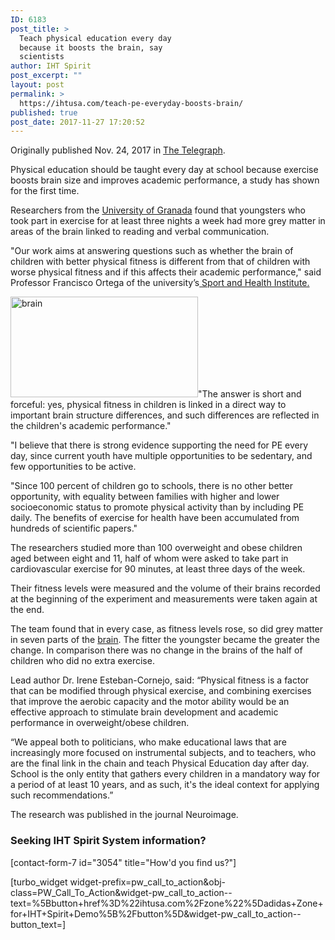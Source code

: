 ```yaml
---
ID: 6183
post_title: >
  Teach physical education every day
  because it boosts the brain, say
  scientists
author: IHT Spirit
post_excerpt: ""
layout: post
permalink: >
  https://ihtusa.com/teach-pe-everyday-boosts-brain/
published: true
post_date: 2017-11-27 17:20:52
---
```

Originally published Nov. 24, 2017 in <a href="http://www.telegraph.co.uk/science/2017/11/24/teach-physical-education-everyday-boosts-brain-say-scienitsts/" target="_blank" rel="nofollow noopener">The Telegraph</a>.

Physical education should be taught every day at school because exercise boosts brain size and improves academic performance, a study has shown for the first time.

Researchers from the <a href="https://mind-the-gap.live/2017/09/11/fitter-bodies-fitter-brains/" target="_blank" rel="nofollow noopener">University of Granada</a> found that youngsters who took part in exercise for at least three nights a week had more grey matter in areas of the brain linked to reading and verbal communication.

"Our work aims at answering questions such as whether the brain of children with better physical fitness is different from that of children with worse physical fitness and if this affects their academic performance," said Professor Francisco Ortega of the university’s<a href="http://profith.ugr.es/activebrains" target="_blank" rel="nofollow noopener"> Sport and Health Institute.</a>

<!--more--><a href="https://ihtusa.com/wp-content/uploads/2017/11/Telegraphshare.jpg"><img class="alignleft size-medium wp-image-6184" src="https://ihtusa.com/wp-content/uploads/2017/11/Telegraphshare-300x161.jpg" alt="brain" width="300" height="161" /></a>"The answer is short and forceful: yes, physical fitness in children is linked in a direct way to important brain structure differences, and such differences are reflected in the children's academic performance."

"I believe that there is strong evidence supporting the need for PE every day, since current youth have multiple opportunities to be sedentary, and few opportunities to be active.

"Since 100 percent of children go to schools, there is no other better opportunity, with equality between families with higher and lower socioeconomic status to promote physical activity than by including PE daily. The benefits of exercise for health have been accumulated from hundreds of scientific papers."

The researchers studied more than 100 overweight and obese children aged between eight and 11, half of whom were asked to take part in cardiovascular exercise for 90 minutes, at least three days of the week.

Their fitness levels were measured and the volume of their brains recorded at the beginning of the experiment and measurements were taken again at the end.

The team found that in every case, as fitness levels rose, so did grey matter in seven parts of the <a href="http://www.telegraph.co.uk/science/2017/07/16/cheating-partner-dreadful-in-laws-could-age-brain-four-years/" target="_blank" rel="nofollow noopener">brain</a>. The fitter the youngster became the greater the change. In comparison there was no change in the brains of the half of children who did no extra exercise.

Lead author Dr. Irene Esteban-Cornejo, said: “Physical fitness is a factor that can be modified through physical exercise, and combining exercises that improve the aerobic capacity and the motor ability would be an effective approach to stimulate brain development and academic performance in overweight/obese children.

“We appeal both to politicians, who make educational laws that are increasingly more focused on instrumental subjects, and to teachers, who are the final link in the chain and teach Physical Education day after day. School is the only entity that gathers every children in a mandatory way for a period of at least 10 years, and as such, it's the ideal context for applying such recommendations.”

The research was published in the journal Neuroimage.
<h3 class="article-newsletter-signup">Seeking IHT Spirit System information?</h3>
<p class="article-newsletter-signup">[contact-form-7 id="3054" title="How'd you find us?"]</p>
[turbo_widget widget-prefix=pw_call_to_action&obj-class=PW_Call_To_Action&widget-pw_call_to_action--text=%5Bbutton+href%3D%22ihtusa.com%2Fzone%22%5Dadidas+Zone+for+IHT+Spirit+Demo%5B%2Fbutton%5D&widget-pw_call_to_action--button_text=]